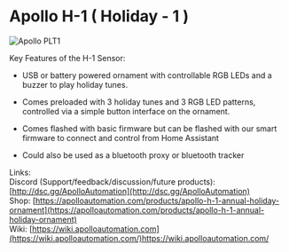 # Apollo H-1 ( Holiday - 1 )

![Apollo PLT1](H-1.jpg)

Key Features of the H-1 Sensor:

- USB or battery powered ornament with controllable RGB LEDs and a buzzer to play holiday tunes.
- Comes preloaded with 3 holiday tunes and 3 RGB LED patterns, controlled via a simple button interface on the ornament.
- Comes flashed with basic firmware but can be flashed with our smart firmware to connect and control from Home Assistant

- Could also be used as a bluetooth proxy or bluetooth tracker


Links: \
Discord (Support/feedback/discussion/future products): [http://dsc.gg/ApolloAutomation](http://dsc.gg/ApolloAutomation) \
Shop: [https://apolloautomation.com/products/apollo-h-1-annual-holiday-ornament](https://apolloautomation.com/products/apollo-h-1-annual-holiday-ornament) \
Wiki: [https://wiki.apolloautomation.com](https://wiki.apolloautomation.com/)https://wiki.apolloautomation.com/ 

